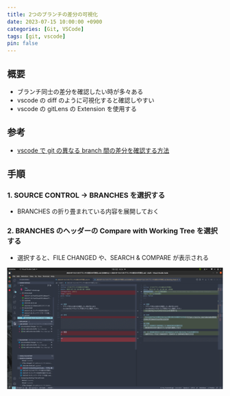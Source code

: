 ```yaml
---
title: 2つのブランチの差分の可視化
date: 2023-07-15 10:00:00 +0900
categories: [Git, VSCode]
tags: [git, vscode]
pin: false
---
```


## 概要

- ブランチ同士の差分を確認したい時が多々ある
- vscode の diff のように可視化すると確認しやすい
- vscode の gitLens の Extension を使用する

## 参考

- [vscode で git の異なる branch 間の差分を確認する方法](https://qiita.com/nabenabe0928/items/9f36ee4fe1af92c215f6)

## 手順

### 1. SOURCE CONTROL -> BRANCHES を選択する

- BRANCHES の折り畳まれている内容を展開しておく

### 2. BRANCHES のヘッダーの Compare with Working Tree を選択する

- 選択すると、FILE CHANGED や、SEARCH & COMPARE が表示される

![VSCode View](branch_visualization_2023_05_15.png)
